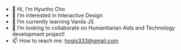 - 👋 Hi, I’m Hyunho Cho
- 👀 I’m interested in Interactive Design 
- 🌱 I’m currently learning Vanila JS
- 💞️ I’m looking to collaborate on Humanitarian Aids and Technology development project!
- 📫 How to reach me: hogis333@gmail.com

<!---
hogis3/hogis3 is a ✨ special ✨ repository because its `README.md` (this file) appears on your GitHub profile.
You can click the Preview link to take a look at your changes.
--->
